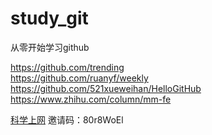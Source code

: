 # study_git
从零开始学习github  

https://github.com/trending  
https://github.com/ruanyf/weekly  
https://github.com/521xueweihan/HelloGitHub  
https://www.zhihu.com/column/mm-fe  

[科学上网](https://xn--5hqx9equq.com/#/register?code=80r8WoEl) 
邀请码：80r8WoEl

